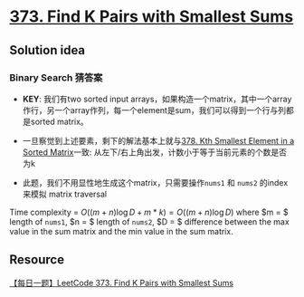 # [373. Find K Pairs with Smallest Sums](https://leetcode.com/problems/find-k-pairs-with-smallest-sums/description/)

## Solution idea

### Binary Search 猜答案

* **KEY**: 我们有two sorted input arrays，如果构造一个matrix，其中一个array作行，另一个array作列，每一个element是sum，我们可以得到一个行与列都是sorted matrix。

* 一旦察觉到上述要素，剩下的解法基本上就与[378. Kth Smallest Element in a Sorted Matrix](https://leetcode.com/problems/kth-smallest-element-in-a-sorted-matrix/description/)一致: 从左下/右上角出发，计数小于等于当前元素的个数是否为k

* 此题，我们不用显性地生成这个matrix，只需要操作`nums1` 和 `nums2` 的index 来模拟 matrix traversal

Time complexity = $O((m+n)\log D + m*k) = O((m+n)\log D)$ where $m = $ length of `nums1`, $n = $ length of `nums2`, $D = $ difference between the max value in the sum matrix and the min value in the sum matrix.

## Resource

[【每日一题】LeetCode 373. Find K Pairs with Smallest Sums](https://www.youtube.com/watch?v=TsOzIxkzh1E&ab_channel=HuifengGuan)